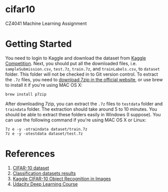 # cifar10

CZ4041 Machine Learning Assignment

# Getting Started

You need to login to Kaggle and download the dataset from [Kaggle Competition](https://www.kaggle.com/c/cifar-10). Next, you should put all the downloaded files, i.e. `sampleSubmission.csv`, `test.7z`, `train.7z`, and `trainLabels.csv`, to `dataset` folder. This folder will not be checked in to Git version control. To extract the `.7z` files, you need to [download 7zip in the official website](http://www.7-zip.org/download.html), or use brew to install it if you're using MAC OS X:

```Shell
brew install p7zip
```

After downloading 7zip, you can extract the `.7z` files to `testdata` folder and `traindata` folder. The extraction should take around 5 to 10 minutes. You should be able to extract these folders easily in Windows (I suppose). You can use the following command if you're using MAC OS X or Linux:

```Shell
7z e -y -otraindata dataset/train.7z
7z e -y -otestdata dataset/test.7z
```

# References

1. [CIFAR-10 dataset](http://www.cs.toronto.edu/~kriz/cifar.html)
2. [Classification datasets results](http://rodrigob.github.io/are_we_there_yet/build/classification_datasets_results.html)
3. [Kaggle CIFAR-10 Object Recognition in Images](https://www.kaggle.com/c/cifar-10)
4. [Udacity Deep Learning Course](https://www.kaggle.com/c/cifar-10)